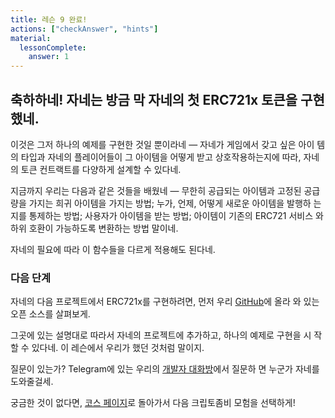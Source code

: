 ```yaml
---
title: 레슨 9 완료!
actions: ["checkAnswer", "hints"]
material:
  lessonComplete:
    answer: 1
---
```


## 축하하네! 자네는 방금 막 자네의 첫 ERC721x 토큰을 구현했네.

이것은 그저 하나의 예제를 구현한 것일 뿐이라네 — 자네가 게임에서 갖고 싶은 아이
템의 타입과 자네의 플레이어들이 그 아이템을 어떻게 받고 상호작용하는지에 따라,
자네의 토큰 컨트랙트를 다양하게 설계할 수 있다네.

지금까지 우리는 다음과 같은 것들을 배웠네 — 무한히 공급되는 아이템과 고정된 공급
량을 가지는 희귀 아이템을 가지는 방법; 누가, 언제, 어떻게 새로운 아이템을 발행하
는지를 통제하는 방법; 사용자가 아이템을 받는 방법; 아이템이 기존의 ERC721 서비스
와 하위 호환이 가능하도록 변환하는 방법 말이네.

자네의 필요에 따라 이 함수들을 다르게 적용해도 된다네.

### 다음 단계

자네의 다음 프로젝트에서 ERC721x를 구현하려면, 먼저 우리
<a href="https://github.com/loomnetwork/erc721x" target=_blank>GitHub</a>에 올라
와 있는 오픈 소스를 살펴보게.

그곳에 있는 설명대로 따라서 자네의 프로젝트에 추가하고, 하나의 예제로 구현을 시
작할 수 있다네. 이 레슨에서 우리가 했던 것처럼 말이지.

질문이 있는가? Telegram에 있는 우리의
<a href="https://t.me/loomnetworkdev" target=_blank>개발자 대화방</a>에서 질문하
면 누군가 자네를 도와줄걸세.

궁금한 것이 없다면, <a href="/course">코스 페이지</a>로 돌아가서 다음 크립토좀비
모험을 선택하게!
